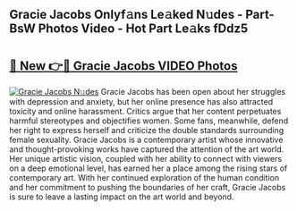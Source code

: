 ## Gracie Jacobs Onlyf𝚊ns Le𝚊ked N𝚞des - Part-BsW Photos Video - Hot Part Le𝚊ks fDdz5

# <h2><a href="http://ab59456.deff.icu/?id=Gracie+Jacobs">🔗 New 👉🔴 Gracie Jacobs VIDEO Photos</a></h2>

[![Gracie Jacobs N𝚞des](https://i.imgur.com/rIISA9y.gif)](http://ab59456.deff.icu/?id=Gracie+Jacobs)
Gracie Jacobs has been open about her struggles with depression and anxiety, but her online presence has also attracted toxicity and online harassment. Critics argue that her content perpetuates harmful stereotypes and objectifies women. Some fans, meanwhile, defend her right to express herself and criticize the double standards surrounding female sexuality. Gracie Jacobs is a contemporary artist whose innovative and thought-provoking works have captured the attention of the art world. Her unique artistic vision, coupled with her ability to connect with viewers on a deep emotional level, has earned her a place among the rising stars of contemporary art. With her continued exploration of the human condition and her commitment to pushing the boundaries of her craft, Gracie Jacobs is sure to leave a lasting impact on the art world and beyond.
